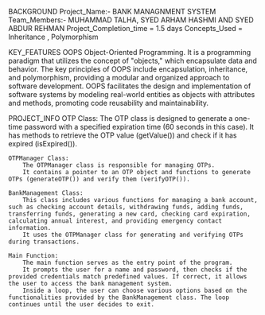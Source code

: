 BACKGROUND
Project_Name:- BANK MANAGNMENT SYSTEM
Team_Members:-  MUHAMMAD TALHA, SYED ARHAM HASHMI AND SYED ABDUR REHMAN
Project_Completion_time = 1.5 days
Concepts_Used = Inheritance , Polymorphism

KEY_FEATURES
OOPS Object-Oriented Programming. It is a programming paradigm that utilizes the concept of "objects," 
which encapsulate data and behavior. The key principles of OOPS include encapsulation, inheritance, and polymorphism, providing a 
modular and organized approach to software development. OOPS facilitates the design and implementation of software systems by 
modeling real-world entities as objects with attributes and methods, promoting code reusability and maintainability.
    
PROJECT_INFO
    OTP Class:
        The OTP class is designed to generate a one-time password with a specified expiration time (60 seconds in this case).
        It has methods to retrieve the OTP value (getValue()) and check if it has expired (isExpired()).

    OTPManager Class:
        The OTPManager class is responsible for managing OTPs.
        It contains a pointer to an OTP object and functions to generate OTPs (generateOTP()) and verify them (verifyOTP()).

    BankManagement Class:
        This class includes various functions for managing a bank account, such as checking account details, withdrawing funds, adding funds, transferring funds, generating a new card, checking card expiration, calculating annual interest, and providing emergency contact information.
        It uses the OTPManager class for generating and verifying OTPs during transactions.

    Main Function:
        The main function serves as the entry point of the program.
        It prompts the user for a name and password, then checks if the provided credentials match predefined values. If correct, it allows the user to access the bank management system.
        Inside a loop, the user can choose various options based on the functionalities provided by the BankManagement class. The loop continues until the user decides to exit.
